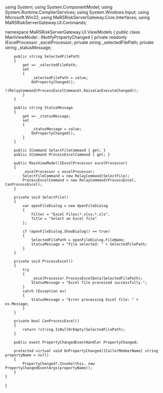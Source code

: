 using System;
using System.ComponentModel;
using System.Runtime.CompilerServices;
using System.Windows.Input;
using Microsoft.Win32;
using MaRSRiskServerGateway.Core.Interfaces;
using MaRSRiskServerGateway.UI.Commands;

namespace MaRSRiskServerGateway.UI.ViewModels
{
    public class MainViewModel : INotifyPropertyChanged
    {
        private readonly IExcelProcessor _excelProcessor;
        private string _selectedFilePath;
        private string _statusMessage;

        public string SelectedFilePath
        {
            get => _selectedFilePath;
            set
            {
                _selectedFilePath = value;
                OnPropertyChanged();
                ((RelayCommand)ProcessExcelCommand).RaiseCanExecuteChanged();
            }
        }

        public string StatusMessage
        {
            get => _statusMessage;
            set
            {
                _statusMessage = value;
                OnPropertyChanged();
            }
        }

        public ICommand SelectFileCommand { get; }
        public ICommand ProcessExcelCommand { get; }

        public MainViewModel(IExcelProcessor excelProcessor)
        {
            _excelProcessor = excelProcessor;
            SelectFileCommand = new RelayCommand(SelectFile);
            ProcessExcelCommand = new RelayCommand(ProcessExcel, CanProcessExcel);
        }

        private void SelectFile()
        {
            var openFileDialog = new OpenFileDialog
            {
                Filter = "Excel Files|*.xlsx;*.xls",
                Title = "Select an Excel file"
            };

            if (openFileDialog.ShowDialog() == true)
            {
                SelectedFilePath = openFileDialog.FileName;
                StatusMessage = "File selected: " + SelectedFilePath;
            }
        }

        private void ProcessExcel()
        {
            try
            {
                _excelProcessor.ProcessExcelData(SelectedFilePath);
                StatusMessage = "Excel file processed successfully.";
            }
            catch (Exception ex)
            {
                StatusMessage = "Error processing Excel file: " + ex.Message;
            }
        }

        private bool CanProcessExcel()
        {
            return !string.IsNullOrEmpty(SelectedFilePath);
        }

        public event PropertyChangedEventHandler PropertyChanged;

        protected virtual void OnPropertyChanged([CallerMemberName] string propertyName = null)
        {
            PropertyChanged?.Invoke(this, new PropertyChangedEventArgs(propertyName));
        }
    }
}
